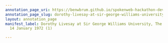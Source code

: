 ```yaml
---
annotation_page_uri: https://benwbrum.github.io/spokenweb-hackathon-development/annotations/dorothy-livesay-at-sir-george-williams-university-the-poetry-series-14-january-1972-1--canvas-1-introducer.json
annotation_page_slug: dorothy-livesay-at-sir-george-williams-university-the-poetry-series-14-january-1972-1--canvas-1-introducer
layout: annotation_page
manifest_label: Dorothy Livesay at Sir George Williams University, The Poetry Series,
  14 January 1972 (1)

---
```

